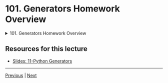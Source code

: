 # 101. Generators Homework Overview

<details>
  <summary> 101. Generators Homework Overview </summary>

-   [Notebook: 02-Iterators and Generators Homework.ipynb](https://github.com/BloomTech-DS/Complete-Python-3-Bootcamp/blob/master/11-Python%20Generators/02-Iterators%20and%20Generators%20Homework.ipynb)

-   [Codebase: 02_Iterators_and_Generators_Homework.py](../../../codebase/python-camp/11-Python-Generators/02_Iterators_and_Generators_Homework.py)

</details> 


## Resources for this lecture

-   [Slides: 11-Python Generators](https://docs.google.com/presentation/d/1zx2OryDGyK0pajO2G5nplxJ4XT_UTV5KdCf6vYtyBnc/edit#slide=id.p)



---

[Previous](./100_Generators-with-Python.md) | [Next](./102_Generators-Homework-Solutions.md)